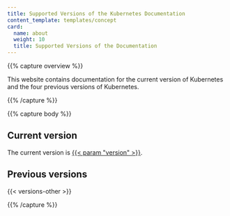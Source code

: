 ```yaml
---
title: Supported Versions of the Kubernetes Documentation
content_template: templates/concept
card:
  name: about
  weight: 10
  title: Supported Versions of the Documentation
---
```


{{% capture overview %}}

This website contains documentation for the current version of Kubernetes
and the four previous versions of Kubernetes.

{{% /capture %}}

{{% capture body %}}

## Current version

The current version is
[{{< param "version" >}}](/).

## Previous versions

{{< versions-other >}}

{{% /capture %}}


